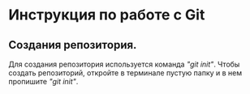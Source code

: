 # Инструкция по работе с Git


## Создания репозитория.

Для создания репозитория используется команда *"git init"*. Чтобы создать репозиторий, откройте в терминале пустую папку и в нем пропишите *"git init"*.
